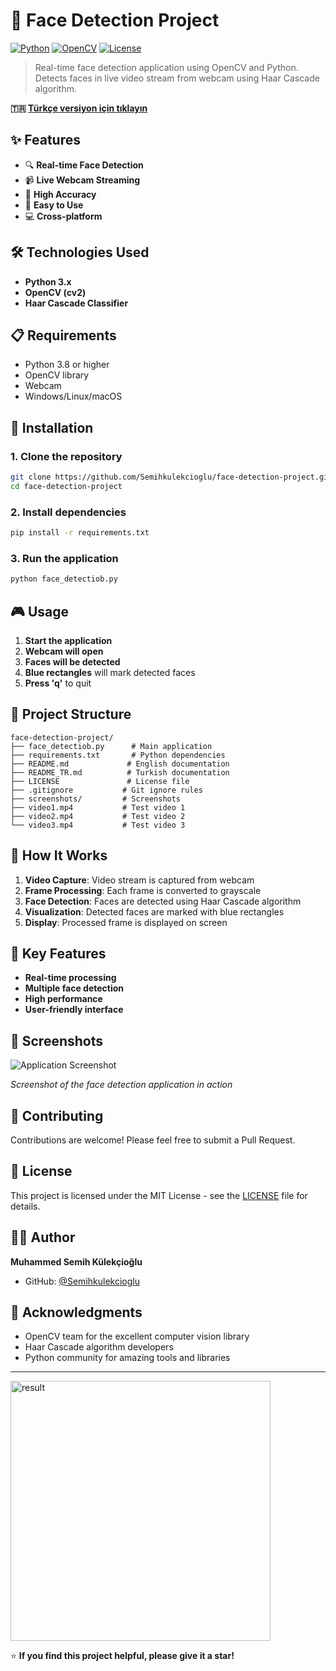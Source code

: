 # 🎯 Face Detection Project

[![Python](https://img.shields.io/badge/Python-3.8+-blue.svg)](https://www.python.org/downloads/)
[![OpenCV](https://img.shields.io/badge/OpenCV-4.8+-green.svg)](https://opencv.org/)
[![License](https://img.shields.io/badge/License-MIT-yellow.svg)](https://opensource.org/licenses/MIT)

> Real-time face detection application using OpenCV and Python. Detects faces in live video stream from webcam using Haar Cascade algorithm.

**🇹🇷 [Türkçe versiyon için tıklayın](README_TR.md)**

## ✨ Features

- 🔍 **Real-time Face Detection**
- 📹 **Live Webcam Streaming**
- 🎯 **High Accuracy**
- 🚀 **Easy to Use**
- 💻 **Cross-platform**

## 🛠️ Technologies Used

- **Python 3.x**
- **OpenCV (cv2)**
- **Haar Cascade Classifier**

## 📋 Requirements

- Python 3.8 or higher
- OpenCV library
- Webcam
- Windows/Linux/macOS

## 🚀 Installation

### 1. Clone the repository
```bash
git clone https://github.com/Semihkulekcioglu/face-detection-project.git
cd face-detection-project
```

### 2. Install dependencies
```bash
pip install -r requirements.txt
```

### 3. Run the application
```bash
python face_detectiob.py
```

## 🎮 Usage

1. **Start the application**
2. **Webcam will open**
3. **Faces will be detected**
4. **Blue rectangles** will mark detected faces
5. **Press 'q'** to quit

## 📁 Project Structure

```
face-detection-project/
├── face_detectiob.py      # Main application
├── requirements.txt       # Python dependencies
├── README.md             # English documentation
├── README_TR.md          # Turkish documentation
├── LICENSE               # License file
├── .gitignore           # Git ignore rules
├── screenshots/         # Screenshots
├── video1.mp4           # Test video 1
├── video2.mp4           # Test video 2
└── video3.mp4           # Test video 3
```

## 🔧 How It Works

1. **Video Capture**: Video stream is captured from webcam
2. **Frame Processing**: Each frame is converted to grayscale
3. **Face Detection**: Faces are detected using Haar Cascade algorithm
4. **Visualization**: Detected faces are marked with blue rectangles
5. **Display**: Processed frame is displayed on screen

## 🎯 Key Features

- **Real-time processing**
- **Multiple face detection**
- **High performance**
- **User-friendly interface**

## 📸 Screenshots

![Application Screenshot](screenshots/app_screenshot.png)

*Screenshot of the face detection application in action*

## 🤝 Contributing

Contributions are welcome! Please feel free to submit a Pull Request.

## 📄 License

This project is licensed under the MIT License - see the [LICENSE](LICENSE) file for details.

## 👨‍💻 Author

**Muhammed Semih Külekçioğlu**

- GitHub: [@Semihkulekcioglu](https://github.com/Semihkulekcioglu)

## 🙏 Acknowledgments

- OpenCV team for the excellent computer vision library
- Haar Cascade algorithm developers
- Python community for amazing tools and libraries

---
<img width="416" height="416" alt="result" src="https://github.com/user-attachments/assets/07497c90-fe08-4ed1-8410-866fbfc64f1b" />



⭐ **If you find this project helpful, please give it a star!**
